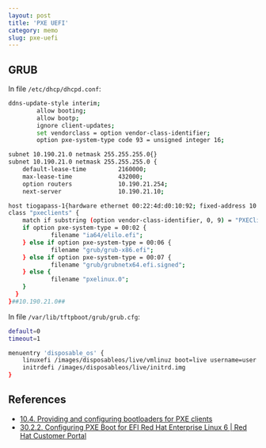 ```yaml
---
layout: post
title: 'PXE UEFI'
category: memo
slug: pxe-uefi
---
```

## GRUB

In file `/etc/dhcp/dhcpd.conf`:

```bash
ddns-update-style interim;
        allow booting;
        allow bootp;
        ignore client-updates;
        set vendorclass = option vendor-class-identifier;
        option pxe-system-type code 93 = unsigned integer 16;

subnet 10.190.21.0 netmask 255.255.255.0{}
subnet 10.190.21.0 netmask 255.255.255.0 {
    default-lease-time         2160000;
    max-lease-time             432000;
    option routers             10.190.21.254;
    next-server                10.190.21.10;

host tiogapass-1{hardware ethernet 00:22:4d:d0:10:92; fixed-address 10.190.21.2;}
class "pxeclients" {
    match if substring (option vendor-class-identifier, 0, 9) = "PXEClient";
    if option pxe-system-type = 00:02 {
            filename "ia64/elilo.efi";
    } else if option pxe-system-type = 00:06 {
            filename "grub/grub-x86.efi";
    } else if option pxe-system-type = 00:07 {
            filename "grub/grubnetx64.efi.signed";
    } else {
            filename "pxelinux.0";
    }
  }
}##10.190.21.0##
```

In file `/var/lib/tftpboot/grub/grub.cfg`:

```bash
default=0
timeout=1

menuentry 'disposable_os' {
    linuxefi /images/disposableos/live/vmlinuz boot=live username=user config noswap locales= edd=on nomodeset noprompt union=overlay components ocs_daemonon="ssh" ocs_live_run="sudo sh /opt/boot/boot_main.sh tiogapass-1 10.190.11.10 live" ocs_live_extra_param="" keyboard-layouts=NONE ocs_live_keymap="NONE" ocs_live_batch="yes" ocs_lang="en_US.UTF-8" ip= net.ifnames=0 nosplash fetch=http://10.190.11.10:8080/fs/filesystem.squashfs bmpcfg_10.190.21.2_255.255.255.0_10.190.21.10_00:22:4d:d0:10:92
    initrdefi /images/disposableos/live/initrd.img
}
```

## References

-  [10.4. Providing and configuring bootloaders for PXE clients](https://docs.fedoraproject.org/en-US/Fedora/24/html/Installation_Guide/pxe-bootloader.html)
-  [30.2.2. Configuring PXE Boot for EFI Red Hat Enterprise Linux 6 \| Red Hat
   Customer
   Portal](https://access.redhat.com/documentation/en-us/red_hat_enterprise_linux/6/html/installation_guide/s1-netboot-pxe-config-efi)
